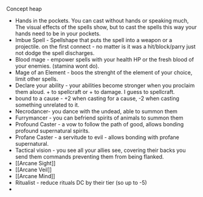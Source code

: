 Concept heap
- Hands in the pockets. You can cast without hands or speaking much, The visual effects of the spells show, but to cast the spells this way your hands need to be in your pockets.
- Imbue Spell - Spellshape that puts the spell into a weapon or a projectile. on the first connect - no matter is it was a hit/block/parry just not dodge the spell discharges. 
- Blood mage - empower spells with your health HP or the fresh blood of your enemies. (stamina wont do).
- Mage of an Element - boos the strenght of the element of your choice, limit other spells.
- Declare your ability - your abilities become stronger when you proclaim them aloud. + to spellcraft or + to damage. I guess to spellcraft. 
- bound to a cause - +2 when casting for a cause, -2 when casting something unrelated to it.
- Necrodancer- you dance with the undead, able to summon them
- Furrymancer - you can befriend spirits of animals to summon them
- Profound Caster - a vow to follow the path of good, allows bonding profound supernatural spirits.
- Profane Caster - a servitude to evil - allows bonding with profane supernatural.
- Tactical vision - you see all your allies see, covering their backs you send them commands preventing them from being flanked.
- [[Arcane Sight]]
- [[Arcane Veil]]
- [[Arcane Mind]]
- Ritualist - reduce rituals DC by their tier (so up to -5)
- 